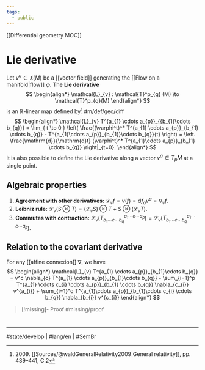 ```yaml
---
tags:
  - public
---
```

[[Differential geometry MOC]]
# Lie derivative

Let $v^a \in \mathfrak{X}(M)$ be a [[vector field]] generating the [[Flow on a manifold|flow]] $\varphi$.
The **Lie derivative**
$$
\begin{align*}
\mathcal{L}_{v} : \mathcal{T}^p_{q} (M) \to \mathcal{T}^p_{q}(M)
\end{align*}
$$
is an $\mathbb{R}$-linear map defined by[^2009] #m/def/geo/diff 
$$
\begin{align*}
\mathcal{L}_{v} T^{a_{1} \cdots a_{p}}_{{b_{1}\cdots b_{q}}} = \lim_{ t \to 0 } \left( \frac{(\varphi^t)^* T^{a_{1} \cdots a_{p}}_{b_{1} \cdots b_{q}} - T^{a_{1}\cdots a_{p}}_{b_{1}}\cdots b_{q}}{t} \right) = \left. \frac{\mathrm{d}}{\mathrm{d}t} (\varphi^t)^* T^{a_{1}\cdots a_{p}}_{b_{1} \cdots b_{q}} \right|_{t=0}.
\end{align*}
$$
It is also possible to define the Lie derivative along a vector $v^a \in T_{p}M$ at a single point.

  [^2009]: 2009\. [[Sources/@waldGeneralRelativity2009|General relativity]], pp. 439–441, C.2

## Algebraic properties


1. **Agreement with other derivatives:** $\mathcal{L}_{v}f = v(f) = \mathrm{d}f_{a} v^a = \nabla_{v}f$.
2. **Leibniz rule:** $\mathcal{L}_{v} (S \otimes T) = (\mathcal{L}_{v}S) \otimes T + S \otimes(\mathcal{L}_{v}T)$.
3. **Commutes with contraction:** $\mathcal{L}_{v}(T^{a_{1} \cdots c \cdots a_{p}}_{b_{1} \cdots c \cdots b_{q}}) = \mathcal{L}_{v}(T^{a_{1} \cdots c \cdots a_{p}}_{b_{1} \cdots c \cdots b_{q}})$.

## Relation to the covariant derivative

For any [[affine connexion]] $\nabla$, we have
$$
\begin{align*}
\mathcal{L}_{v} T^{a_{1} \cdots a_{p}}_{b_{1}\cdots b_{q}} = v^c \nabla_{c} T^{a_{1} \cdots a_{p}}_{b_{1}\cdots b_{q}} - \sum_{i=1}^p T^{a_{1} \cdots c_{i} \cdots a_{p}}_{b_{1} \cdots b_{q}} \nabla_{c_{i}} v^{a_{i}} + \sum_{i=1}^q T^{a_{1}\cdots a_{p}}_{b_{1}\cdots c_{i} \cdots b_{q}} \nabla_{b_{i}} v^{c_{i}}
\end{align*}
$$

> [!missing]- Proof
> #missing/proof

#
---
#state/develop | #lang/en | #SemBr
